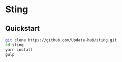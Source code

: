 # Sting

## Quickstart

```bash
git clone https://github.com/Update-hub/sting.git
cd sting
yarn install
gulp
```


